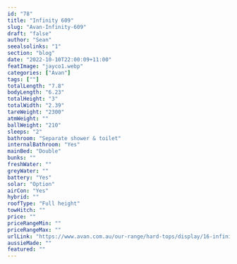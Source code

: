```yaml
---
id: "78"
title: "Infinity 609"
slug: "Avan-Infinity-609"
draft: "false"
author: "Sean"
seealsolinks: "1"
section: "blog"
date: "2022-10-10T22:00:09+11:00"
featImage: "jayco1.webp"
categories: ["Avan"]
tags: [""]
totalLength: "7.8"
bodyLength: "6.23"
totalHeight: "3"
totalWidth: "2.39"
tareWeight: "2300"
atmWeight: ""
ballWeight: "210"
sleeps: "2"
bathroom: "Separate shower & toilet"
internalBathroom: "Yes"
mainBed: "Double"
bunks: ""
freshWater: ""
greyWater: ""
battery: "Yes"
solar: "Option"
airCon: "Yes"
hybrid: ""
roofType: "Full height"
towHitch: ""
price: ""
priceRangeMin: ""
priceRangeMax: ""
urlLink: "https://www.avan.com.au/our-range/hard-tops/display/16-infinity-slide-out"
aussieMade: ""
featured: ""
---
```

